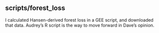 ## scripts/forest_loss

I calculated Hansen-derived forest loss in a GEE script, and downloaded that data. Audrey’s R script is the way to move forward in Dave’s opinion.